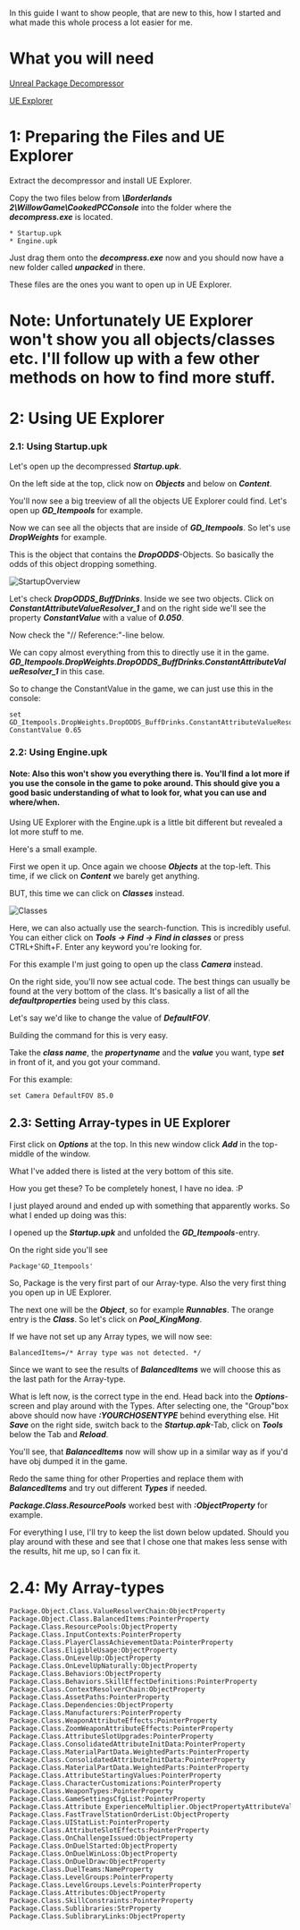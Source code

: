 In this guide I want to show people, that are new to this, how I started and what made this whole process a lot easier for me.

# What you will need

[Unreal Package Decompressor](http://www.gildor.org/downloads)

[UE Explorer](http://eliotvu.com/portfolio/view/21/ue-explorer)


# 1: Preparing the Files and UE Explorer

Extract the decompressor and install UE Explorer.

Copy the two files below from ***\Borderlands 2\WillowGame\CookedPCConsole*** into the folder where the ***decompress.exe*** is located.

	* Startup.upk
	* Engine.upk

Just drag them onto the ***decompress.exe*** now and you should now have a new folder called ***unpacked*** in there.

These files are the ones you want to open up in UE Explorer.

# Note: Unfortunately UE Explorer won't show you all objects/classes etc. I'll follow up with a few other methods on how to find more stuff.

# 2: Using UE Explorer
### 2.1: Using Startup.upk

Let's open up the decompressed ***Startup.upk***.

On the left side at the top, click now on ***Objects*** and below on ***Content***.

You'll now see a big treeview of all the objects UE Explorer could find. Let's open up
***GD_Itempools*** for example.

Now we can see all the objects that are inside of ***GD_Itempools***.
So let's use ***DropWeights*** for example.

This is the object that contains the ***DropODDS***-Objects. So basically the odds of this object dropping something.

![StartupOverview](./images/StartupOverview.png)

Let's check ***DropODDS_BuffDrinks***. Inside we see two objects. Click on ***ConstantAttributeValueResolver_1*** and on the right side we'll see the property ***ConstantValue*** with a value of ***0.050***.

Now check the "// Reference:"-line below.

We can copy almost everything from this to directly use it in the game.
***GD_Itempools.DropWeights.DropODDS_BuffDrinks.ConstantAttributeValueResolver_1*** in this case.

So to change the ConstantValue in the game, we can just use this in the console:

```
set GD_Itempools.DropWeights.DropODDS_BuffDrinks.ConstantAttributeValueResolver_1 ConstantValue 0.65
```

### 2.2: Using Engine.upk
#### Note: Also this won't show you everything there is. You'll find a lot more if you use the console in the game to poke around. This should give you a good basic understanding of what to look for, what you can use and where/when.

Using UE Explorer with the Engine.upk is a little bit different but revealed a lot more stuff to me.

Here's a small example.

First we open it up. Once again we choose ***Objects*** at the top-left.
This time, if we click on ***Content*** we barely get anything.

BUT, this time we can click on ***Classes*** instead.

![Classes](./images/Classes.png)

Here, we can also actually use the search-function. This is incredibly useful.
You can either click on ***Tools -> Find -> Find in classes*** or press CTRL+Shift+F. Enter any keyword you're looking for.

For this example I'm just going to open up the class ***Camera*** instead.

On the right side, you'll now see actual code.
The best things can usually be found at the very bottom of the class. It's basically a list of all the ***defaultproperties*** being used by this class.


Let's say we'd like to change the value of ***DefaultFOV***.

Building the command for this is very easy.

Take the ***class name***, the ***propertyname*** and the ***value*** you want, type ***set*** in front of it, and you got your command.

For this example:

```
set Camera DefaultFOV 85.0
```


## 2.3: Setting Array-types in UE Explorer
First click on ***Options*** at the top. In this new window click ***Add*** in the top-middle of the window.

What I've added there is listed at the very bottom of this site.

How you get these? To be completely honest, I have no idea. :P

I just played around and ended up with something that apparently works.
So what I ended up doing was this:

I opened up the ***Startup.upk*** and unfolded the ***GD_Itempools***-entry.

On the right side you'll see
```
Package'GD_Itempools'
```

So, Package is the very first part of our Array-type. Also the very first thing you open up in UE Explorer.

The next one will be the ***Object***, so for example ***Runnables***.
The orange entry is the ***Class***. So let's click on ***Pool_KingMong***.

If we have not set up any Array types, we will now see:

```
BalancedItems=/* Array type was not detected. */
```

Since we want to see the results of ***BalancedItems*** we will choose this as the last path for the Array-type.

What is left now, is the correct type in the end. Head back into the ***Options***-screen and play around with the Types. After selecting one, the "Group"box above should now have ***:YOURCHOSENTYPE*** behind everything else. Hit ***Save*** on the right side, switch back to the ***Startup.apk***-Tab, click on ***Tools*** below the Tab and ***Reload***.

You'll see, that ***BalancedItems*** now will show up in a similar way as if you'd have obj dumped it in the game.

Redo the same thing for other Properties and replace them with ***BalancedItems*** and try out different ***Types*** if needed.

***Package.Class.ResourcePools*** worked best with ***:ObjectProperty*** for example.


For everything I use, I'll try to keep the list down below updated.
Should you play around with these and see that I chose one that makes less sense with the results, hit me up, so I can fix it.

# 2.4: My Array-types

```
Package.Object.Class.ValueResolverChain:ObjectProperty
Package.Object.Class.BalancedItems:PointerProperty
Package.Class.ResourcePools:ObjectProperty
Package.Class.InputContexts:PointerProperty
Package.Class.PlayerClassAchievementData:PointerProperty
Package.Class.EligibleUsage:ObjectProperty
Package.Class.OnLevelUp:ObjectProperty
Package.Class.OnLevelUpNaturally:ObjectProperty
Package.Class.Behaviors:ObjectProperty
Package.Class.Behaviors.SkillEffectDefinitions:PointerProperty
Package.Class.ContextResolverChain:ObjectProperty
Package.Class.AssetPaths:PointerProperty
Package.Class.Dependencies:ObjectProperty
Package.Class.Manufacturers:PointerProperty
Package.Class.WeaponAttributeEffects:PointerProperty
Package.Class.ZoomWeaponAttributeEffects:PointerProperty
Package.Class.AttributeSlotUpgrades:PointerProperty
Package.Class.ConsolidatedAttributeInitData:PointerProperty
Package.Class.MaterialPartData.WeightedParts:PointerProperty
Package.Class.ConsolidatedAttributeInitData:PointerProperty
Package.Class.MaterialPartData.WeightedParts:PointerProperty
Package.Class.AttributeStartingValues:PointerProperty
Package.Class.CharacterCustomizations:PointerProperty
Package.Class.WeaponTypes:PointerProperty
Package.Class.GameSettingsCfgList:PointerProperty
Package.Class.Attribute_ExperienceMultiplier.ObjectPropertyAttributeValueResolver_20:PointerProperty
Package.Class.FastTravelStationOrderList:ObjectProperty
Package.Class.UIStatList:PointerProperty
Package.Class.AttributeSlotEffects:PointerProperty
Package.Class.OnChallengeIssued:ObjectProperty
Package.Class.OnDuelStarted:ObjectProperty
Package.Class.OnDuelWinLoss:ObjectProperty
Package.Class.OnDuelDraw:ObjectProperty
Package.Class.DuelTeams:NameProperty
Package.Class.LevelGroups:PointerProperty
Package.Class.LevelGroups.Levels:PointerProperty
Package.Class.Attributes:ObjectProperty
Package.Class.SkillConstraints:PointerProperty
Package.Class.Sublibraries:StrProperty
Package.Class.SublibraryLinks:ObjectProperty
```